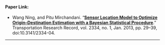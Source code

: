 #### Paper Link:     

- Wang Ning, and Pitu Mirchandani. “[**Sensor Location Model to Optimize Origin–Destination Estimation with a Bayesian Statistical Procedure**](https://journals.sagepub.com/doi/pdf/10.3141/2334-04).” Transportation Research Record, vol. 2334, no. 1, Jan. 2013, pp. 29–39, doi:10.3141/2334-04.

__________________________________________________
